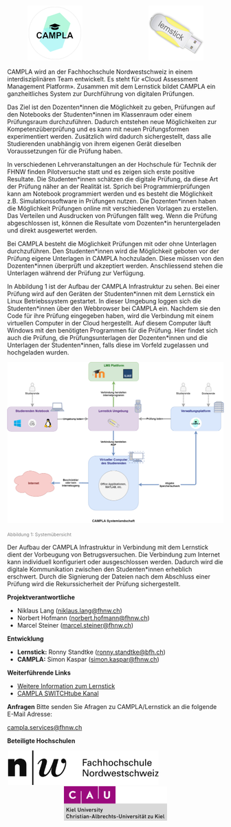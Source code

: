 
 <p align="center">
  <img src="/assets/images/logo-trans-128x128.png" style="margin-right:150px;"/>
  <img src="/assets/images/lernstick.png" width="128"/>
</p>


CAMPLA wird an der Fachhochschule Nordwestschweiz in einem interdisziplinären Team entwickelt. Es steht für «Cloud Assessment Management Platform».  Zusammen mit dem Lernstick bildet CAMPLA ein ganzheitliches System zur Durchführung von digitalen Prüfungen. 

Das Ziel ist den Dozenten\*innen die Möglichkeit zu geben, Prüfungen auf den Notebooks der Studenten\*innen im Klassenraum oder einem Prüfungsraum durchzuführen. Dadurch entstehen neue Möglichkeiten zur Kompetenzüberprüfung und es kann mit neuen Prüfungsformen experimentiert werden. Zusätzlich wird dadurch sichergestellt, dass alle Studierenden unabhängig von ihrem eigenen Gerät dieselben Voraussetzungen für die Prüfung haben. 

In verschiedenen Lehrveranstaltungen an der Hochschule für Technik der FHNW finden Pilotversuche statt und es zeigen sich erste positive Resultate. Die Studenten*innen schätzen die digitale Prüfung, da diese Art der Prüfung näher an der Realität ist. Sprich bei Programmierprüfungen kann am Notebook programmiert werden und es besteht die Möglichkeit z.B. Simulationssoftware in Prüfungen nutzen. Die Dozenten\*innen haben die Möglichkeit Prüfungen online mit verschiedenen Vorlagen zu erstellen. Das Verteilen und Ausdrucken von Prüfungen fällt weg. Wenn die Prüfung abgeschlossen ist, können die Resultate vom Dozenten\*in heruntergeladen und direkt ausgewertet werden. 

Bei CAMPLA besteht die Möglichkeit Prüfungen mit oder ohne Unterlagen durchzuführen. Den Studenten\*innen wird die Möglichkeit geboten vor der Prüfung eigene Unterlagen in CAMPLA hochzuladen. Diese müssen von den Dozenten\*innen überprüft und akzeptiert werden. Anschliessend stehen die Unterlagen während der Prüfung zur Verfügung. 

In Abbildung 1 ist der Aufbau der CAMPLA Infrastruktur zu sehen. Bei einer Prüfung wird auf den Geräten der Studenten\*innen mit dem Lernstick ein Linux Betriebssystem gestartet. In dieser Umgebung loggen sich die Studenten\*innen über den Webbrowser bei CAMPLA ein. Nachdem sie den Code für ihre Prüfung eingegeben haben, wird die Verbindung mit einem virtuellen Computer in der Cloud hergestellt. Auf diesem Computer läuft Windows mit den benötigten Programmen für die Prüfung. Hier findet sich auch die Prüfung, die Prüfungsunterlagen der Dozenten\*innen und die Unterlagen der Studenten\*innen, falls diese im Vorfeld zugelassen und hochgeladen wurden. 

![Abbildung 1: Systemübersicht](/assets/images/studentExaminationSetup.png)

<span style="font-size: 8pt;color: gray">Abbildung 1: Systemübersicht</span>

Der Aufbau der CAMPLA Infrastruktur in Verbindung mit dem Lernstick dient der Vorbeugung von Betrugsversuchen. Die Verbindung zum Internet kann individuell konfiguriert oder ausgeschlossen werden. Dadurch wird die digitale Kommunikation zwischen den Studenten*innen erheblich erschwert. Durch die Signierung der Dateien nach dem Abschluss einer Prüfung wird die Rekurssicherheit der Prüfung sichergestellt.  

**Projektverantwortliche**
- Niklaus Lang (niklaus.lang@fhnw.ch)
- Norbert Hofmann (norbert.hofmann@fhnw.ch)
- Marcel Steiner (marcel.steiner@fhnw.ch)

**Entwicklung**
- **Lernstick:** Ronny Standtke (ronny.standtke@bfh.ch) 
- **CAMPLA:** Simon Kaspar (simon.kaspar@fhnw.ch)

**Weiterführende Links**
- [Weitere Information zum Lernstick](https://www.digitale-nachhaltigkeit.unibe.ch/dienstleistungen/lernstick/index_ger.html)
- [CAMPLA SWITCHtube Kanal](https://tube.switch.ch/channels/65fa27a6)

**Anfragen**
Bitte senden Sie Afragen zu CAMPLA/Lernstick an die folgende E-Mail Adresse:

campla.services@fhnw.ch

**Beteiligte Hochschulen**
 <p align="center">
  <img src="/assets/images/logo-fhnw.jpg" style="margin-right:150px;" height="80" />
  <img src="/assets/images/logo-uni-kiel.png" height="80"/>
</p>
